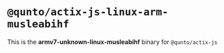 # `@qunto/actix-js-linux-arm-musleabihf`

This is the **armv7-unknown-linux-musleabihf** binary for `@qunto/actix-js`

